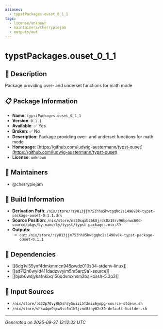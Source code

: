 ```yaml
---
aliases:
  - typstPackages.ouset_0_1_1
tags:
  - license/unknown
  - maintainers/cherrypiejam
  - outputs/out
---
```


# typstPackages.ouset_0_1_1

## 📝 Description

Package providing over- and underset functions for math mode

## 📋 Package Information

- **Name**: `typstPackages.ouset_0_1_1`
- **Version**: `0.1.1`
- **Available**: ✅ Yes
- **Broken**: ✅ No
- **Description**: Package providing over- and underset functions for math mode
- **Homepage**: [https://github.com/ludwig-austermann/typst-ouset](https://github.com/ludwig-austermann/typst-ouset)
- **License**: `unknown`
## 👥 Maintainers

- @cherrypiejam


## 🔧 Build Information

- **Derivation Path**: `/nix/store/rzy813jjm753hh85hwcgqhc2s1496v8k-typst-package-ouset-0.1.1.drv`
- **Source Position**: `/nix/store/ns30sqxb36k8jrds8z18rv96bpnwc60d-source/pkgs/by-name/ty/typst/typst-packages.nix:39`
- **Outputs**:
  - `out`:  `/nix/store/rzy813jjm753hh85hwcgqhc2s1496v8k-typst-package-ouset-0.1.1`

## 🔗 Dependencies

- [[6dg1vi55ynf4dmkmmcn945pwdz010s34-stdenv-linux]]
- [[ad7l2h6wyid411dadzvvyim5m5arc9a1-source]]
- [[bjsb6wdjykafnkixq156qdvmxhsm2bai-bash-5.3p3]]

## 📁 Input Sources

- `/nix/store/l622p70vy8k5sh7y5wizi5f2mic6ynpg-source-stdenv.sh`
- `/nix/store/shkw4qm9qcw5sc5n1k5jznc83ny02r39-default-builder.sh`

---
*Generated on 2025-09-27 13:12:32 UTC*
